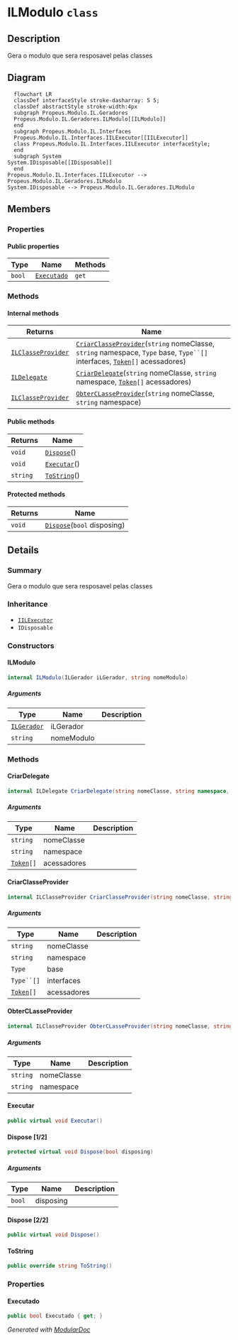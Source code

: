 # ILModulo `class`

## Description
Gera o modulo que sera resposavel pelas classes

## Diagram
```mermaid
  flowchart LR
  classDef interfaceStyle stroke-dasharray: 5 5;
  classDef abstractStyle stroke-width:4px
  subgraph Propeus.Modulo.IL.Geradores
  Propeus.Modulo.IL.Geradores.ILModulo[[ILModulo]]
  end
  subgraph Propeus.Modulo.IL.Interfaces
  Propeus.Modulo.IL.Interfaces.IILExecutor[[IILExecutor]]
  class Propeus.Modulo.IL.Interfaces.IILExecutor interfaceStyle;
  end
  subgraph System
System.IDisposable[[IDisposable]]
  end
Propeus.Modulo.IL.Interfaces.IILExecutor --> Propeus.Modulo.IL.Geradores.ILModulo
System.IDisposable --> Propeus.Modulo.IL.Geradores.ILModulo
```

## Members
### Properties
#### Public  properties
| Type | Name | Methods |
| --- | --- | --- |
| `bool` | [`Executado`](#executado) | `get` |

### Methods
#### Internal  methods
| Returns | Name |
| --- | --- |
| [`ILClasseProvider`](./propeusmoduloilgeradores-ILClasseProvider.md) | [`CriarClasseProvider`](#criarclasseprovider)(`string` nomeClasse, `string` namespace, `Type` base, `Type``[]` interfaces, [`Token`](./propeusmoduloilenums-Token.md)`[]` acessadores) |
| [`ILDelegate`](./propeusmoduloilgeradores-ILDelegate.md) | [`CriarDelegate`](#criardelegate)(`string` nomeClasse, `string` namespace, [`Token`](./propeusmoduloilenums-Token.md)`[]` acessadores) |
| [`ILClasseProvider`](./propeusmoduloilgeradores-ILClasseProvider.md) | [`ObterCLasseProvider`](#obterclasseprovider)(`string` nomeClasse, `string` namespace) |

#### Public  methods
| Returns | Name |
| --- | --- |
| `void` | [`Dispose`](#dispose-22)() |
| `void` | [`Executar`](#executar)() |
| `string` | [`ToString`](#tostring)() |

#### Protected  methods
| Returns | Name |
| --- | --- |
| `void` | [`Dispose`](#dispose-12)(`bool` disposing) |

## Details
### Summary
Gera o modulo que sera resposavel pelas classes

### Inheritance
 - [
`IILExecutor`
](./propeusmoduloilinterfaces-IILExecutor.md)
 - `IDisposable`

### Constructors
#### ILModulo
```csharp
internal ILModulo(ILGerador iLGerador, string nomeModulo)
```
##### Arguments
| Type | Name | Description |
| --- | --- | --- |
| [`ILGerador`](./propeusmoduloilgeradores-ILGerador.md) | iLGerador |   |
| `string` | nomeModulo |   |

### Methods
#### CriarDelegate
```csharp
internal ILDelegate CriarDelegate(string nomeClasse, string namespace, Token[] acessadores)
```
##### Arguments
| Type | Name | Description |
| --- | --- | --- |
| `string` | nomeClasse |   |
| `string` | namespace |   |
| [`Token`](./propeusmoduloilenums-Token.md)`[]` | acessadores |   |

#### CriarClasseProvider
```csharp
internal ILClasseProvider CriarClasseProvider(string nomeClasse, string namespace, Type base, Type[] interfaces, Token[] acessadores)
```
##### Arguments
| Type | Name | Description |
| --- | --- | --- |
| `string` | nomeClasse |   |
| `string` | namespace |   |
| `Type` | base |   |
| `Type``[]` | interfaces |   |
| [`Token`](./propeusmoduloilenums-Token.md)`[]` | acessadores |   |

#### ObterCLasseProvider
```csharp
internal ILClasseProvider ObterCLasseProvider(string nomeClasse, string namespace)
```
##### Arguments
| Type | Name | Description |
| --- | --- | --- |
| `string` | nomeClasse |   |
| `string` | namespace |   |

#### Executar
```csharp
public virtual void Executar()
```

#### Dispose [1/2]
```csharp
protected virtual void Dispose(bool disposing)
```
##### Arguments
| Type | Name | Description |
| --- | --- | --- |
| `bool` | disposing |   |

#### Dispose [2/2]
```csharp
public virtual void Dispose()
```

#### ToString
```csharp
public override string ToString()
```

### Properties
#### Executado
```csharp
public bool Executado { get; }
```

*Generated with* [*ModularDoc*](https://github.com/hailstorm75/ModularDoc)
